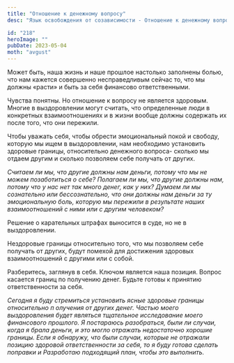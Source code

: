 ```yaml
---
title: "Отношение к денежному вопросу"
desc: "Язык освобождения от созависимости - Отношение к денежному вопросу"

id: "218"
heroImage: ""
pubDate: 2023-05-04
moth: "avgust"
---
```


Может быть, наша жизнь и наше прошлое настолько заполнены болью, что нам
кажется совершенно несправедливым сейчас то, что мы должны «расти» и быть за
себя финансово ответственными.

Чувства понятны. Но отношение к вопросу не является здоровым. Многие в
выздоровлении могут считать, что определенные люди в конкретных
взаимоотношениях и в жизни вообще должны содержать их после того, что они
пережили.

Чтобы уважать себя, чтобы обрести эмоциональный покой и свободу, которую мы
ищем в выздоровлении, нам необходимо установить здоровые границы, относительно
денежного вопроса- сколько мы отдаем другим и сколько позволяем себе получать
от других.

_Считаем ли мы, что другие должны нам деньги, потому что мы не можем
позаботиться о себе? Полагаем ли мы, что_ _другие должны нам, потому что у нас
нет так много денег, как у них? Думаем ли мы сознательно или бессознательно,_
_что они должны нам деньги за ту эмоциональную боль, которую мы пережили в
результате наших взаимоотношений с_ _ними или с другим человеком?_

Решение о карательных штрафах выносится в суде, но не в выздоровлении.

Нездоровые границы относительно того, что мы позволяем себе получать от
других, будут помехой для достижения здоровых взаимоотношений с другими или с
собой.

Разберитесь, заглянув в себя. Ключом является наша позиция. Вопрос касается
границ по получению денег. Будьте готовы к принятию ответственности за себя.

_Сегодня_ _я_ _буду_ _стремиться_ _установить_ _ясные_ _здоровые_ _границы_
_относительно_ _п_ _олучения_ _от_ _других_ _денег._ _Частью_ _моего_
_выздоровления_ _будет_ _являться_ _тщательное_ _исследование_ _моего_
_финансового_ _прошлого._ _Я_ _постараюсь_ _разобраться,_ _были_ _ли_
_случаи,_ _когда_ _я_ _брала_ _деньги,_ _и_ _это_ _могло_ _отражать_
_недостаточно_ _хорошие_ _границы._ _Если_ _я_ _обнаружу,_ _что_ _были_
_случаи,_ _которые_ _не_ _отражали_ _позицию_ _здоровой_ _ответственности_
_за_ _себя,_ _то_ _я_ _буду_ _готова_ _сделать_ _поправки_ _и_ _Разработаю_
_подходящий_ _план,_ _чтобы_ _это_ _выполнить._
